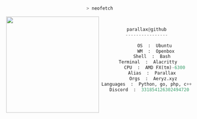 
<center>

<p align="middle">

```bash

> neofetch

```
<img src="https://cdn.discordapp.com/attachments/852256383001034782/908765361502056508/314827.jpg" align="left" width="250" height="260">

```py


parallax@github
----------------

       OS  :  Ubuntu 
       WM  :  Openbox
    Shell  :  Bash
 Terminal  :  Alacritty
      CPU  :  AMD FX(tm)-6300
    Alias  :  Parallax
     Orgs  :  Aeryz.xyz
Languages  :  Python, go, php, c++
  Discord  :  331854126302494720
  
```
	


<p align="middle">
	


</p>